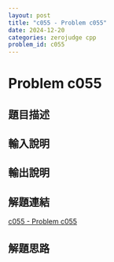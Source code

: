 ```yaml
---
layout: post
title: "c055 - Problem c055"
date: 2024-12-20
categories: zerojudge cpp
problem_id: c055
---
```


# Problem c055

## 題目描述



## 輸入說明



## 輸出說明



## 解題連結

[c055 - Problem c055](https://zerojudge.tw/ShowProblem?problemid=c055)

## 解題思路

